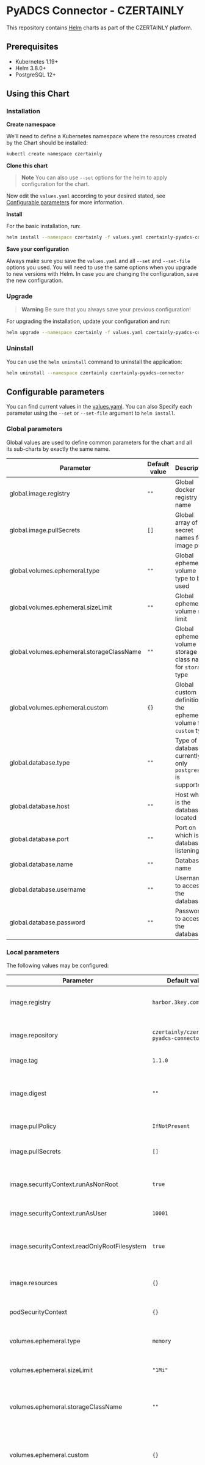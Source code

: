 # PyADCS Connector - CZERTAINLY

This repository contains [Helm](https://helm.sh/) charts as part of the CZERTAINLY platform.

## Prerequisites
- Kubernetes 1.19+
- Helm 3.8.0+
- PostgreSQL 12+

## Using this Chart

### Installation

**Create namespace**

We’ll need to define a Kubernetes namespace where the resources created by the Chart should be installed:
```bash
kubectl create namespace czertainly
```

**Clone this chart**

> **Note**
> You can also use `--set` options for the helm to apply configuration for the chart.

Now edit the `values.yaml` according to your desired stated, see [Configurable parameters](#configurable-parameters) for more information.

**Install**

For the basic installation, run:
```bash
helm install --namespace czertainly -f values.yaml czertainly-pyadcs-connector charts/pyadcs-connector
```

**Save your configuration**

Always make sure you save the `values.yaml` and all `--set` and `--set-file` options you used. You will need to use the same options when you upgrade to new versions with Helm. In case you are changing the configuration, save the new configuration.

### Upgrade

> **Warning**
> Be sure that you always save your previous configuration!

For upgrading the installation, update your configuration and run:
```bash
helm upgrade --namespace czertainly -f values.yaml czertainly-pyadcs-connector charts/pyadcs-connector
```

### Uninstall

You can use the `helm uninstall` command to uninstall the application:
```bash
helm uninstall --namespace czertainly czertainly-pyadcs-connector
```

## Configurable parameters

You can find current values in the [values.yaml](values.yaml).
You can also Specify each parameter using the `--set` or `--set-file` argument to `helm install`.

### Global parameters

Global values are used to define common parameters for the chart and all its sub-charts by exactly the same name.

| Parameter                                 | Default value | Description                                                           |
|-------------------------------------------|---------------|-----------------------------------------------------------------------|
| global.image.registry                     | `""`          | Global docker registry name                                           |
| global.image.pullSecrets                  | `[]`          | Global array of secret names for image pull                           |
| global.volumes.ephemeral.type             | `""`          | Global ephemeral volume type to be used                               |
| global.volumes.ephemeral.sizeLimit        | `""`          | Global ephemeral volume size limit                                    |
| global.volumes.ephemeral.storageClassName | `""`          | Global ephemeral volume storage class name for `storage` type         |
| global.volumes.ephemeral.custom           | `{}`          | Global custom definition of the ephemeral volume for `custom` type    |
| global.database.type                      | `""`          | Type of the database, currently only `postgresql` is supported        |
| global.database.host                      | `""`          | Host where is the database located                                    |
| global.database.port                      | `""`          | Port on which is the database listening                               |
| global.database.name                      | `""`          | Database name                                                         |
| global.database.username                  | `""`          | Username to access the database                                       |
| global.database.password                  | `""`          | Password to access the database                                       |

### Local parameters

The following values may be configured:

| Parameter                                    | Default value                            | Description                                                    |
|----------------------------------------------|------------------------------------------|----------------------------------------------------------------|
| image.registry                               | `harbor.3key.company`                    | Docker registry name for the image                             |
| image.repository                             | `czertainly/czertainly-pyadcs-connector` | Docker image repository name                                   |
| image.tag                                    | `1.1.0`                                  | Docker image tag                                               |
| image.digest                                 | `""`                                     | Docker image digest, will override tag if specified            |
| image.pullPolicy                             | `IfNotPresent`                           | Image pull policy                                              |
| image.pullSecrets                            | `[]`                                     | Array of secret names for image pull                           |
| image.securityContext.runAsNonRoot           | `true`                                   | Run the container as non-root user                             |
| image.securityContext.runAsUser              | `10001`                                  | User ID for the container                                      |
| image.securityContext.readOnlyRootFilesystem | `true`                                   | Run the container with read-only root filesystem               |
| image.resources                              | `{}`                                     | The resources for the container                                |
| podSecurityContext                           | `{}`                                     | Pod security context                                           |
| volumes.ephemeral.type                       | `memory`                                 | Ephemeral volume type to be used                               |
| volumes.ephemeral.sizeLimit                  | `"1Mi"`                                  | Ephemeral volume size limit                                    |
| volumes.ephemeral.storageClassName           | `""`                                     | Ephemeral volume storage class name for `storage` type         |
| volumes.ephemeral.custom                     | `{}`                                     | Custom definition of the ephemeral volume for `custom` type    |
| database.type                                | `"postgresql"`                           | Type of the database, currently only `postgresql` is supported |
| database.host                                | `"host.docker.internal"`                 | Host where is the database located                             |
| database.port                                | `5432`                                   | Port on which is the database listening                        |
| database.name                                | `"czertainlydb"`                         | Database name                                                  |
| database.schema                              | `"pyadcs"`                               | Database schema                                                |
| database.username                            | `"czertainlyuser"`                       | Username to access the database                                |
| database.password                            | `"your-strong-password"`                 | Password to access the database                                |
| logging.level                                | `"INFO"`                                 | Allowed values are `"INFO"`, `"DEBUG"`, `"WARN"`, `"TRACE"`    |
| service.type                                 | `"ClusterIP"`                            | Type of the service that is exposed                            |
| service.port                                 | `8080`                                   | Port number of the exposed service                             |

#### Probes parameters

For mode details about probes, see the [Kubernetes documentation](https://kubernetes.io/docs/tasks/configure-pod-container/configure-liveness-readiness-startup-probes/).

| Parameter                                  | Default value | Description                                                                        |
|--------------------------------------------|---------------|------------------------------------------------------------------------------------|
| image.probes.liveness.enabled              | `false`       | Enable/disable liveness probe                                                      |
| image.probes.liveness.custom               | `{}`          | Custom liveness probe command. When defined, it will override the default command  |
| image.probes.liveness.initialDelaySeconds  | `10`          | Initial delay seconds for liveness probe                                           |
| image.probes.liveness.timeoutSeconds       | `5`           | Timeout seconds for liveness probe                                                 |
| image.probes.liveness.periodSeconds        | `10`          | Period seconds for liveness probe                                                  |
| image.probes.liveness.successThreshold     | `1`           | Success threshold for liveness probe                                               |
| image.probes.liveness.failureThreshold     | `3`           | Failure threshold for liveness probe                                               |
| image.probes.readiness.enabled             | `true`        | Enable/disable readiness probe                                                     |
| image.probes.readiness.custom              | `{}`          | Custom readiness probe command. When defined, it will override the default command |
| image.probes.readiness.initialDelaySeconds | `5`           | Initial delay seconds for readiness probe                                          |
| image.probes.readiness.timeoutSeconds      | `5`           | Timeout seconds for readiness probe                                                |
| image.probes.readiness.periodSeconds       | `10`          | Period seconds for readiness probe                                                 |
| image.probes.readiness.successThreshold    | `1`           | Success threshold for readiness probe                                              |
| image.probes.readiness.failureThreshold    | `3`           | Failure threshold for readiness probe                                              |
| image.probes.startup.enabled               | `true`        | Enable/disable startup probe                                                       |
| image.probes.startup.custom                | `{}`          | Custom startup probe command. When defined, it will override the default command   |
| image.probes.startup.initialDelaySeconds   | `10`          | Initial delay seconds for startup probe                                            |
| image.probes.startup.timeoutSeconds        | `5`           | Timeout seconds for startup probe                                                  |
| image.probes.startup.periodSeconds         | `10`          | Period seconds for startup probe                                                   |
| image.probes.startup.successThreshold      | `1`           | Success threshold for startup probe                                                |
| image.probes.startup.failureThreshold      | `10`          | Failure threshold for startup probe                                                |

### Additional parameters

Additional parameters may be found in the [values.yaml](values.yaml) and dependencies.
See dependent charts for the description of available parameters.
